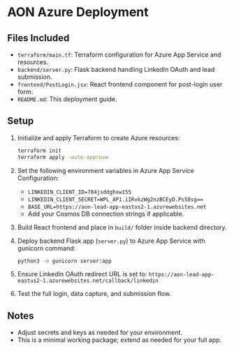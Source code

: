 
# AON Azure Deployment

## Files Included

- `terraform/main.tf`: Terraform configuration for Azure App Service and resources.
- `backend/server.py`: Flask backend handling LinkedIn OAuth and lead submission.
- `frontend/PostLogin.jsx`: React frontend component for post-login user form.
- `README.md`: This deployment guide.

## Setup

1. Initialize and apply Terraform to create Azure resources:
   ```bash
   terraform init
   terraform apply -auto-approve
   ```

2. Set the following environment variables in Azure App Service Configuration:
   - `LINKEDIN_CLIENT_ID=784jsddghxw155`
   - `LINKEDIN_CLIENT_SECRET=WPL_AP1.iIRvkzWg2nzBCEyD.PsS8sg==`
   - `BASE_URL=https://aon-lead-app-eastus2-1.azurewebsites.net`
   - Add your Cosmos DB connection strings if applicable.

3. Build React frontend and place in `build/` folder inside backend directory.

4. Deploy backend Flask app (`server.py`) to Azure App Service with gunicorn command:
   ```bash
   python3 -m gunicorn server:app
   ```

5. Ensure LinkedIn OAuth redirect URL is set to:
   `https://aon-lead-app-eastus2-1.azurewebsites.net/callback/linkedin`

6. Test the full login, data capture, and submission flow.

## Notes

- Adjust secrets and keys as needed for your environment.
- This is a minimal working package; extend as needed for your full app.
